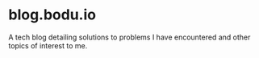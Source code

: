 # blog.bodu.io

A tech blog detailing solutions to problems I have encountered and other topics of interest to me.
